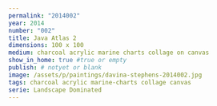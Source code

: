 ```yaml
---
permalink: "2014002"
year: 2014
number: "002"
title: Java Atlas 2
dimensions: 100 x 100
medium: charcoal acrylic marine charts collage on canvas
show_in_home: true #true or empty
publish: # notyet or blank
image: /assets/p/paintings/davina-stephens-2014002.jpg
tags: charcoal acrylic marine-charts collage canvas
serie: Landscape Dominated
---
```

